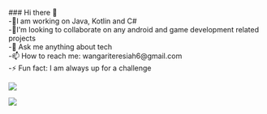 <p align="left">
### Hi there 👋</br>
-🌱I am working on Java, Kotlin and C# </br>
-👯I'm looking to collaborate on any android and game development related projects</br>
-💬 Ask me anything about tech </br>
-📫 How to reach me: wangariteresiah6@gmail.com </br>
-⚡ Fun fact: I am always up for a challenge </br>

</p>
<p align="left">
<img src = "https://github-readme-stats.vercel.app/api/top-langs/?username=Teresiah6&hide=html&layout=compact&theme=dark"/> 
</p>
</p align="left">
<img src =https://github-readme-stats.vercel.app/api/top-langs/?username=Teresiah6&theme=tokyonight/>
</p>

